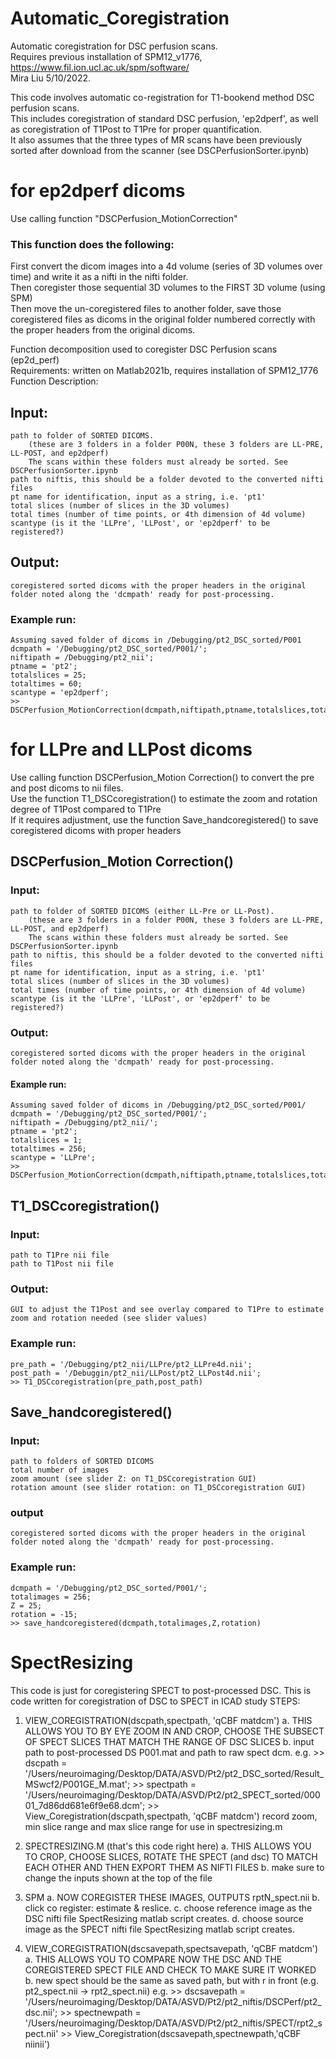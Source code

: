 # Automatic_Coregistration
Automatic coregistration for DSC perfusion scans. \
Requires previous installation of SPM12_v1776, https://www.fil.ion.ucl.ac.uk/spm/software/ \
Mira Liu 5/10/2022. 


This code involves automatic co-registration for T1-bookend method DSC perfusion scans. \
This includes coregistration of standard DSC perfusion, 'ep2dperf', as well as coregistration of T1Post to T1Pre for proper quantification. \
It also assumes that the three types of MR scans have been previously sorted after download from the scanner (see DSCPerfusionSorter.ipynb) 

# for ep2dperf dicoms
Use calling function "DSCPerfusion_MotionCorrection"

### This function does the following:
First convert the dicom images into a 4d volume (series of 3D volumes over time) and write it as a nifti in the nifti folder.\
Then coregister those sequential 3D volumes to the FIRST 3D volume (using SPM)\
Then move the un-coregistered files to another folder, save those coregistered files as dicoms in the original folder numbered correctly with the proper headers from the original dicoms. 


Function decomposition used to coregister DSC Perfusion scans (ep2d_perf)\
Requirements: written on Matlab2021b, requires installation of SPM12_1776\
Function Description: 
## Input: 
    path to folder of SORTED DICOMS. 
        (these are 3 folders in a folder P00N, these 3 folders are LL-PRE, LL-POST, and ep2dperf)
        The scans within these folders must already be sorted. See DSCPerfusionSorter.ipynb
    path to niftis, this should be a folder devoted to the converted nifti files 
    pt name for identification, input as a string, i.e. 'pt1'
    total slices (number of slices in the 3D volumes)
    total times (number of time points, or 4th dimension of 4d volume)
    scantype (is it the 'LLPre', 'LLPost', or 'ep2dperf' to be registered?)
## Output: 
    coregistered sorted dicoms with the proper headers in the original folder noted along the 'dcmpath' ready for post-processing.


### Example run:
    Assuming saved folder of dicoms in /Debugging/pt2_DSC_sorted/P001
    dcmpath = '/Debugging/pt2_DSC_sorted/P001/';
    niftipath = /Debugging/pt2_nii';
    ptname = 'pt2';
    totalslices = 25;
    totaltimes = 60;
    scantype = 'ep2dperf';
    >> DSCPerfusion_MotionCorrection(dcmpath,niftipath,ptname,totalslices,totaltimes,scantype);




# for LLPre and LLPost dicoms
Use calling function DSCPerfusion_Motion Correction() to convert the pre and post dicoms to nii files. \
Use the function T1_DSCcoregistration() to estimate the zoom and rotation degree of T1Post compared to T1Pre\
If it requires adjustment, use the function Save_handcoregistered() to save coregistered dicoms with proper headers



## DSCPerfusion_Motion Correction()
### Input: 
    path to folder of SORTED DICOMS (either LL-Pre or LL-Post). 
        (these are 3 folders in a folder P00N, these 3 folders are LL-PRE, LL-POST, and ep2dperf)
        The scans within these folders must already be sorted. See DSCPerfusionSorter.ipynb
    path to niftis, this should be a folder devoted to the converted nifti files 
    pt name for identification, input as a string, i.e. 'pt1'
    total slices (number of slices in the 3D volumes)
    total times (number of time points, or 4th dimension of 4d volume)
    scantype (is it the 'LLPre', 'LLPost', or 'ep2dperf' to be registered?)
### Output: 
    coregistered sorted dicoms with the proper headers in the original folder noted along the 'dcmpath' ready for post-processing.

#### Example run:
    Assuming saved folder of dicoms in /Debugging/pt2_DSC_sorted/P001/
    dcmpath = '/Debugging/pt2_DSC_sorted/P001/';
    niftipath = /Debugging/pt2_nii/';
    ptname = 'pt2';
    totalslices = 1;
    totaltimes = 256;
    scantype = 'LLPre';
    >> DSCPerfusion_MotionCorrection(dcmpath,niftipath,ptname,totalslices,totaltimes,scantype);

## T1_DSCcoregistration()
### Input: 
    path to T1Pre nii file
    path to T1Post nii file

### Output: 
    GUI to adjust the T1Post and see overlay compared to T1Pre to estimate zoom and rotation needed (see slider values)

### Example run: 
    pre_path = '/Debugging/pt2_nii/LLPre/pt2_LLPre4d.nii';
    post_path = '/Debuggin/pt2_nii/LLPost/pt2_LLPost4d.nii';
    >> T1_DSCcoregistration(pre_path,post_path)


## Save_handcoregistered()
### Input: 
    path to folders of SORTED DICOMS
    total number of images
    zoom amount (see slider Z: on T1_DSCcoregistration GUI)
    rotation amount (see slider rotation: on T1_DSCcoregistration GUI)

### output 
    coregistered sorted dicoms with the proper headers in the original folder noted along the 'dcmpath' ready for post-processing.

### Example run:
    dcmpath = '/Debugging/pt2_DSC_sorted/P001/';
    totalimages = 256;
    Z = 25;
    rotation = -15;
    >> save_handcoregistered(dcmpath,totalimages,Z,rotation)

# SpectResizing
This code is just for coregistering SPECT to post-processed DSC. 
This is code written for coregistration of DSC to SPECT in ICAD study
STEPS: 
1.	VIEW_COREGISTRATION(dscpath,spectpath, 'qCBF matdcm')
    a.	THIS ALLOWS YOU TO BY EYE ZOOM IN AND CROP, CHOOSE THE SUBSECT OF SPECT SLICES THAT MATCH THE RANGE OF DSC SLICES
    b. input path to post-processed DS P001.mat and path to raw spect dcm.
    e.g. 
        >> dscpath = '/Users/neuroimaging/Desktop/DATA/ASVD/Pt2/pt2_DSC_sorted/Result_MSwcf2/P001GE_M.mat';
        >> spectpath = '/Users/neuroimaging/Desktop/DATA/ASVD/Pt2/pt2_SPECT_sorted/00001_7d86dd681e6f9e68.dcm';
        >> View_Coregistration(dscpath,spectpath, 'qCBF matdcm')
    record zoom, min slice range and max slice range for use in spectresizing.m

2.	SPECTRESIZING.M (that's this code right here)
    a.	THIS ALLOWS YOU TO CROP, CHOOSE SLICES, ROTATE THE SPECT (and dsc) TO MATCH EACH OTHER AND THEN EXPORT THEM AS NIFTI FILES
    b. make sure to change the inputs shown at the top of the file

3.	SPM
    a.	NOW COREGISTER THESE IMAGES, OUTPUTS rptN_spect.nii
    b. click co register: estimate & reslice. 
    c. choose reference image as the DSC nifti file SpectResizing matlab script creates.
    d. choose source image as the SPECT nifti file SpectResizing matlab script creates. 

4.	VIEW_COREGISTRATION(dscsavepath,spectsavepath, 'qCBF matdcm')
    a.	THIS ALLOWS YOU TO COMPARE NOW THE DSC AND THE COREGISTERED SPECT FILE AND CHECK TO MAKE SURE IT WORKED 
    b. new spect should be the same as saved path, but with r in front (e.g. pt2_spect.nii -> rpt2_spect.nii)
    e.g. 
        >> dscsavepath = '/Users/neuroimaging/Desktop/DATA/ASVD/Pt2/pt2_niftis/DSCPerf/pt2_dsc.nii';
        >> spectnewpath = '/Users/neuroimaging/Desktop/DATA/ASVD/Pt2/pt2_niftis/SPECT/rpt2_spect.nii'
        >> View_Coregistration(dscsavepath,spectnewpath,'qCBF niinii')
